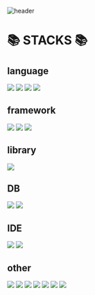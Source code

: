 ![header](https://capsule-render.vercel.app/api?type=waving&color=A1E5B2&height=300&section=header&text=muaa's%20github&fontSize=50&fontColor=ffffff)

# 📚 STACKS 📚

## language
<img src="https://img.shields.io/badge/java-007396?style=flat-square&logo=java&logoColor=white"> <img src="https://img.shields.io/badge/html5-E34F26?style=flat-square&logo=html5&logoColor=white">
<img src="https://img.shields.io/badge/css-1572B6?style=flat-square&logo=css3&logoColor=white"> <img src="https://img.shields.io/badge/javascript-F7DF1E?style=flat-square&logo=javascript&logoColor=black">

## framework
<img src="https://img.shields.io/badge/spring-6DB33F?style=flat-square&logo=spring&logoColor=white"> <img src="https://img.shields.io/badge/springboot-6DB33F?style=flat-square&logo=springboot&logoColor=white">
<img src="https://img.shields.io/badge/springboot Websocket-6DB33F?style=flat-square&logo=springboot&logoColor=white">

## library
<img src="https://img.shields.io/badge/jquery-0769AD?style=flat-square&logo=jquery&logoColor=white"> 

## DB
<img src="https://img.shields.io/badge/oracle-F80000?style=flat-square&logo=oracle&logoColor=white"> <img src="https://img.shields.io/badge/mysql-4479A1?style=flat-square&logo=mysql&logoColor=white">

## IDE
<img src="https://img.shields.io/badge/intellij IDE-000000?style=flat-square&logo=intellijidea&logoColor=white"> <img src="https://img.shields.io/badge/eclipse IDE-2C2255?style=flat-square&logo=eclipseide&logoColor=white">

## other
<img src="https://img.shields.io/badge/apache tomcat-F8DC75?style=flat-square&logo=apachetomcat&logoColor=white"> <img src="https://img.shields.io/badge/gradle-02303A?style=flat-square&logo=gradle&logoColor=white">
<img src="https://img.shields.io/badge/maven-C71A36?style=flat-square&logo=Apache Maven&logoColor=white"> <img src="https://img.shields.io/badge/github-181717?style=flat-square&logo=github&logoColor=white">
<img src="https://img.shields.io/badge/notion-000000?style=flat-square&logo=Notion&logoColor=white"> <img src="https://img.shields.io/badge/thymeleaf-005F0F?style=flat-square&logo=Thymeleaf&logoColor=white">
<img src="https://img.shields.io/badge/servlet-000000?style=flat-square&logoColor=white">
